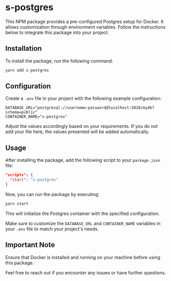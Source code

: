 # s-postgres

This NPM package provides a pre-configured Postgres setup for Docker. It allows customization through environment variables. Follow the instructions below to integrate this package into your project.

## Installation

To install the package, run the following command:

```bash
yarn add s-postgres
```

## Configuration

Create a `.env` file in your project with the following example configuration:

```env
DATABASE_URL="postgresql://username:password@localhost:5010/mydb?schema=public"
CONTAINER_NAME="s-postgres"
```

Adjust the values accordingly based on your requirements. If you do not add your file here, the values presented will be added automatically.

## Usage

After installing the package, add the following script to your `package.json` file:

```json
"scripts": {
  "start": "s-postgres"
}
```

Now, you can run the package by executing:

```bash
yarn start
```

This will initialize the Postgres container with the specified configuration.

Make sure to customize the `DATABASE_URL` and `CONTAINER_NAME` variables in your `.env` file to match your project's needs.

## Important Note

Ensure that Docker is installed and running on your machine before using this package.

Feel free to reach out if you encounter any issues or have further questions.
